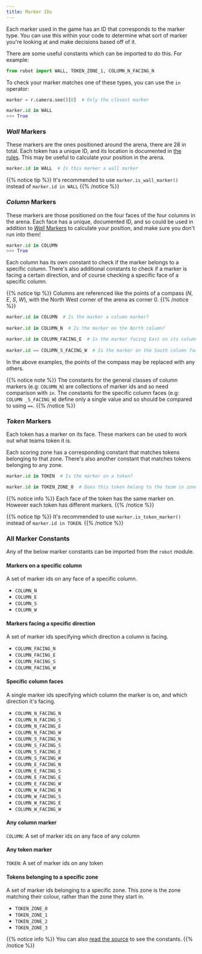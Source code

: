 ```yaml
---
title: Marker IDs
---
```


Each marker used in the game has an ID that corresponds to the marker type. You can use this within your code to determine what sort of marker you're looking at and make decisions based off of it.

There are some useful constants which can be imported to do this. For example:

```python
from robot import WALL, TOKEN_ZONE_1, COLUMN_N_FACING_N
```

To check your marker matches one of these types, you can use the `in` operator:

```python
marker = r.camera.see()[0]  # Only the closest marker

marker.id in WALL
>>> True 
```

### _Wall_ Markers
These markers are the ones positioned around the arena, there are 28 in total. Each token has a unique ID, and its location is documented in [the rules](/rules). This may be useful to calculate your position in the arena.

```python
marker.id in WALL  # Is this marker a wall marker
```

{{% notice tip %}}
It's recommended to use `marker.is_wall_marker()` instead of `marker.id in WALL`
{{% /notice %}}


### _Column_ Markers
These markers are those positioned on the four faces of the four columns in the arena. Each face has a unique, documented ID, and so could be used in addition to [_Wall_ Markers](#wall-markers) to calculate your position, and make sure you don't run into them!

```python
marker.id in COLUMN
>>> True
```

Each column has its own constant to check if the marker belongs to a specific column. There's also additional constants to check if a marker is facing a certain direction, and of course checking a specific face of a specific column.

{{% notice tip %}}
Columns are referenced like the points of a compass (_N_, _E_, _S_, _W_), with the North West corner of the arena as corner 0.
{{% /notice %}}

```python
marker.id in COLUMN  # Is the marker a column marker?
 
marker.id in COLUMN_N  # Is the marker on the North column? 

marker.id in COLUMN_FACING_E  # Is the marker facing East on its column?
 
marker.id == COLUMN_S_FACING_W  # Is the marker on the South column facing West?
```

In the above examples, the points of the compass may be replaced with any others. 

{{% notice note %}}
The constants for the general classes of column markers (e.g: `COLUMN_N`) are collections of marker ids and so need comparison with `in`. The constants for the specific column faces (e.g: `COLUMN _S_FACING_W`) define only a single value and so should be compared to using `==`.
{{% /notice %}}

### _Token_ Markers
Each token has a marker on its face. These markers can be used to work out what teams token it is.

Each scoring zone has a corresponding constant that matches tokens belonging to that zone. There's also another constant that matches tokens belonging to any zone.

```python
marker.id in TOKEN  # Is the marker on a token?

marker.id in TOKEN_ZONE_0  # Does this token belong to the team in zone 0?
```

{{% notice info %}}
Each face of the token has the same marker on. However each token has different markers.
{{% /notice %}}

{{% notice tip %}}
It's recommended to use `marker.is_token_marker()` instead of `marker.id in TOKEN`.
{{% /notice %}}

### All Marker Constants
Any of the below marker constants can be imported from the `robot` module.

#### Markers on a specific column
A set of marker ids on any face of a specific column.

- `COLUMN_N`
- `COLUMN_E`
- `COLUMN_S`
- `COLUMN_W`

#### Markers facing a specific direction
A set of marker ids specifying which direction a column is facing.

- `COLUMN_FACING_N`
- `COLUMN_FACING_E`
- `COLUMN_FACING_S`
- `COLUMN_FACING_W`
 
#### Specific column faces
A single marker ids specifying which column the marker is on, and which direction it's facing. 

- `COLUMN_N_FACING_N`
- `COLUMN_N_FACING_S`
- `COLUMN_N_FACING_E`
- `COLUMN_N_FACING_W`
- `COLUMN_S_FACING_N`
- `COLUMN_S_FACING_S`
- `COLUMN_S_FACING_E`
- `COLUMN_S_FACING_W`
- `COLUMN_E_FACING_N`
- `COLUMN_E_FACING_S`
- `COLUMN_E_FACING_E`
- `COLUMN_E_FACING_W`
- `COLUMN_W_FACING_N`
- `COLUMN_W_FACING_S`
- `COLUMN_W_FACING_E`
- `COLUMN_W_FACING_W`

#### Any column marker
`COLUMN`: A set of marker ids on any face of any column

#### Any token marker
`TOKEN`: A set of marker ids on any token

#### Tokens belonging to a specific zone
A set of marker ids belonging to a specific zone. This zone is the zone matching their colour, rather than the zone they start in.

- `TOKEN_ZONE_0`
- `TOKEN_ZONE_1`
- `TOKEN_ZONE_2`
- `TOKEN_ZONE_3`

{{% notice info %}}
You can also [read the source](https://github.com/sourcebots/robot-api/blob/master/robot/game_specific.py) to see the constants. 
{{% /notice %}}
